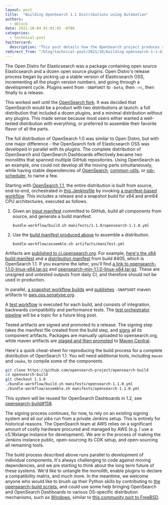 ```yaml
---
layout: post
title:  "Building OpenSearch 1.1 Distributions using Automation"
authors: 
  - dblock
date: 2021-10-04 01:01:01 -0700
categories: 
  - technical-post
twittercard:
  description: "This post details how the OpenSearch project produces reliable and repeatable distributions."
redirect_from: "/blog/technical-post/2021/10/building-opensearch-1-1-distributions/"
---
```

The Open Distro for Elasticsearch was a package containing open source Elasticsearch and a dozen open source plugins. Open Distro's release process began by picking up a stable version of Elasticsearch OSS, incrementing all the plugin version numbers, and going through a development cycle. Plugins went from `-SNAPSHOT` to `-beta`, then `-rc`, then finally to a release.

This worked well until the [OpenSearch fork](https://aws.amazon.com/blogs/opensource/introducing-opensearch/). It was decided that OpenSearch would be a product with two distributions at launch: a full distribution that included a dozen plugins, and a minimal distribution without any plugins. This made sense because most users either wanted a well-tested distribution with everything, or preferred to assemble their favorite flavor of all the parts.

The full distribution of OpenSearch 1.0 was similar to Open Distro, but with one major difference - the OpenSearch fork of Elasticsearch OSS was developed in parallel with its plugins. The complete distribution of OpenSearch and OpenSearch Dashboards effectively became two monoliths that spanned multiple GitHub repositories. Using OpenSearch as an example, one could not develop all the moving parts simultaneously, while having stable dependencies of [OpenSearch](https://github.com/opensearch-project/OpenSearch), [common-utils](https://github.com/opensearch-project/common-utils), or [job-scheduler](https://github.com/opensearch-project/job-scheduler), to name a few.

Starting with [OpenSearch 1.1](https://opensearch.org/versions/opensearch-1-1-0.html), the entire distribution is built from source, end-to-end, orchestrated in [this Jenkinsfile](https://github.com/opensearch-project/opensearch-build/tree/1.1.0/bundle-workflow/Jenkinsfile) by invoking [a manifest-based workflow](https://github.com/opensearch-project/opensearch-build/blob/main/README.md#building-and-testing-an-opensearch-distribution). This includes a release and a snapshot build for x64 and arm64 CPU architectures, executed as follows.

1. Given an [input manifest](https://github.com/opensearch-project/opensearch-build/blob/opensearch-1.1.0/manifests/1.1.0/opensearch-1.1.0.yml) committed to GitHub, build all components from source, and generate a build manifest.
   ```
   bundle-workflow/build.sh manifests/1.1.0/opensearch-1.1.0.yml
   ```
2. Use the [build manifest produced above](https://ci.opensearch.org/ci/dbc/builds/1.1.0/405/x64/manifest.yml) to assemble a distribution.
   ```
   bundle-workflow/assemble.sh artifacts/manifest.yml
   ```

Artifacts are [published to ci.opensearch.org](https://github.com/opensearch-project/opensearch-build/tree/1.1.0/bundle-workflow/Jenkinsfile#L129). For example, [here's the x64 build manifest](https://ci.opensearch.org/ci/dbc/builds/1.1.0/405/x64/manifest.yml) and a [distribution manifest](https://ci.opensearch.org/ci/dbc/bundles/1.1.0/405/x64/manifest.yml) from build #405, which is OpenSearch 1.1. If you examine the latter, you'll find [a link to opensearch-1.1.0-linux-x64.tar.gz](https://ci.opensearch.org/ci/dbc/bundles/1.1.0/405/x64/opensearch-1.1.0-linux-x64.tar.gz) and [opensearch-min-1.1.0-linux-x64.tar.gz](https://ci.opensearch.org/ci/dbc/builds/1.1.0/405/x64/bundle/opensearch-min-1.1.0-linux-x64.tar.gz). These are unsigned and untested outputs from daily CI, and therefore should not be used in production.

In parallel, [a snapshot workflow builds](https://github.com/opensearch-project/opensearch-build/blob/1.1.0/bundle-workflow/Jenkinsfile#L47) and [publishes](https://github.com/opensearch-project/opensearch-build/blob/1.1.0/publish/publish-snapshot.sh) `-SNAPSHOT` maven artifacts to [aws.oss.sonatype.org](https://aws.oss.sonatype.org/content/repositories/snapshots/org/opensearch/). 

A [test workflow](https://github.com/opensearch-project/opensearch-build/tree/1.1.0/bundle-workflow/README.md#test-the-bundle) is executed for each build, and consists of integration, backwards compatibility and performance tests. The [test orchestrator pipeline](https://github.com/opensearch-project/opensearch-build/blob/1.1.0/bundle-workflow/src/test_workflow/README.md) will be a topic for a future blog post.

Tested artifacts are signed and promoted to a release. The signing step takes the manifest file created from the build step, and [signs](https://github.com/opensearch-project/opensearch-build/tree/1.1.0/bundle-workflow#sign-artifacts) all its component artifacts. Packages are manually uploaded to opensearch.org, while maven artifacts are [staged and then promoted](https://github.com/opensearch-project/opensearch-build/blob/1.1.0/publish/stage-maven-release.sh) to [Maven Central](https://repo1.maven.org/maven2/org/opensearch/).

Here's a quick cheat-sheet for reproducing the build process for a complete distribution of OpenSearch 1.1. You will need additional tools, including `maven` and `cmake`, to compile some of the components.

```sh
git clone https://github.com/opensearch-project/opensearch-build
cd opensearch-build
git checkout 1.1.0
./bundle-workflow/build.sh manifests/opensearch-1.1.0.yml
./bundle-workflow/assemble.sh manifests/opensearch-1.1.0.yml
```

This system will be reused for OpenSearch Dashboards in 1.2, see [opensearch-build#158](https://github.com/opensearch-project/opensearch-build/issues/158).

The signing process continues, for now, to rely on an existing signing system and all our jobs run from a private Jenkins setup. This is entirely for historical reasons. The OpenSearch team at AWS relies on a significant amount of costly hardware procured and managed by AWS (e.g. I use a c5.18xlarge instance for development). We are in the process of making the Jenkins instance public, open-sourcing its CDK setup, and open-sourcing all remaining tools.

The build process described above runs parallel to development of individual components. It's always challenging to code against moving dependencies, and we are starting to think about the long term future of these systems. We'd like to untangle the monolith, enable plugins to declare a compatibility matrix, and much more. In the meantime, we welcome anyone who would like to brush up their Python skills by contributing to [the opensearch-build scripts](https://github.com/opensearch-project/opensearch-build/issues?q=is%3Aissue+is%3Aopen+label%3A%22good+first+issue%22), and could use some help bringing OpenSearch and OpenSearch Dashboards to various OS-specific distribution mechanisms, such as [Windows](https://github.com/opensearch-project/opensearch-build/issues/33), similar to [this community port to FreeBSD](https://github.com/opensearch-project/opensearch-build/issues/101).
